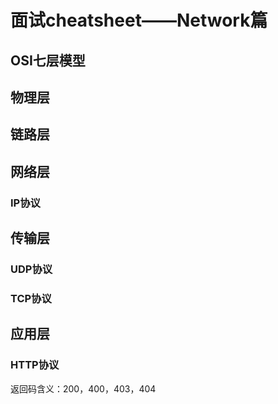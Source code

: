 # 面试cheatsheet——Network篇

## OSI七层模型

## 物理层

## 链路层

## 网络层

### IP协议

## 传输层

### UDP协议

### TCP协议

## 应用层

### HTTP协议

返回码含义：200，400，403，404
